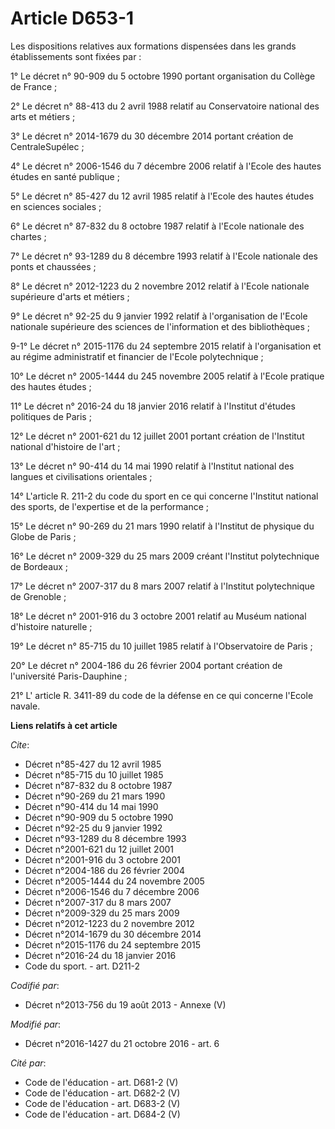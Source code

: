 # Article D653-1

Les dispositions relatives aux formations dispensées dans les grands établissements sont fixées par : 

1° Le décret n° 90-909 du 5 octobre 1990 portant organisation du Collège de France ; 

2° Le décret n° 88-413 du 2 avril 1988 relatif au Conservatoire national des arts et métiers ; 

3° Le décret n° 2014-1679 du 30 décembre 2014 portant création de CentraleSupélec ; 

4° Le décret n° 2006-1546 du 7 décembre 2006 relatif à l'Ecole des hautes études en santé publique ; 

5° Le décret n° 85-427 du 12 avril 1985 relatif à l'Ecole des hautes études en sciences sociales ; 

6° Le décret n° 87-832 du 8 octobre 1987 relatif à l'Ecole nationale des chartes ; 

7° Le décret n° 93-1289 du 8 décembre 1993 relatif à l'Ecole nationale des ponts et chaussées ; 

8° Le décret n° 2012-1223 du 2 novembre 2012 relatif à l'Ecole nationale supérieure d'arts et métiers ; 

9° Le décret n° 92-25 du 9 janvier 1992 relatif à l'organisation de l'Ecole nationale supérieure des sciences de
l'information et des bibliothèques ; 

9-1° Le décret n° 2015-1176 du 24 septembre 2015 relatif à l'organisation et au régime administratif et financier de l'Ecole
polytechnique ; 

10° Le décret n° 2005-1444 du 245 novembre 2005 relatif à l'Ecole pratique des hautes études ; 

11° Le décret n° 2016-24 du 18 janvier 2016 relatif à l'Institut d'études politiques de Paris ; 

12° Le décret n° 2001-621 du 12 juillet 2001 portant création de l'Institut national d'histoire de l'art ; 

13° Le décret n° 90-414 du 14 mai 1990 relatif à l'Institut national des langues et civilisations orientales ; 

14° L'article R. 211-2 du code du sport en ce qui concerne l'Institut national des sports, de l'expertise et de la
performance ; 

15° Le décret n° 90-269 du 21 mars 1990 relatif à l'Institut de physique du Globe de Paris ; 

16° Le décret n° 2009-329 du 25 mars 2009 créant l'Institut polytechnique de Bordeaux ; 

17° Le décret n° 2007-317 du 8 mars 2007 relatif à l'Institut polytechnique de Grenoble ; 

18° Le décret n° 2001-916 du 3 octobre 2001 relatif au Muséum national d'histoire naturelle ; 

19° Le décret n° 85-715 du 10 juillet 1985 relatif à l'Observatoire de Paris ; 

20° Le 
décret n° 2004-186 du 26 février 2004
portant création de l'université Paris-Dauphine ;

21° L'
article R. 3411-89 du code de la défense
en ce qui concerne l'Ecole navale.

**Liens relatifs à cet article**

_Cite_:

  - Décret n°85-427 du 12 avril 1985
  - Décret n°85-715 du 10 juillet 1985
  - Décret n°87-832 du 8 octobre 1987
  - Décret n°90-269 du 21 mars 1990
  - Décret n°90-414 du 14 mai 1990
  - Décret n°90-909 du 5 octobre 1990
  - Décret n°92-25 du 9 janvier 1992
  - Décret n°93-1289 du 8 décembre 1993
  - Décret n°2001-621 du 12 juillet 2001
  - Décret n°2001-916 du 3 octobre 2001
  - Décret n°2004-186 du 26 février 2004
  - Décret n°2005-1444 du 24 novembre 2005
  - Décret n°2006-1546 du 7 décembre 2006
  - Décret n°2007-317 du 8 mars 2007
  - Décret n°2009-329 du 25 mars 2009
  - Décret n°2012-1223 du 2 novembre 2012
  - Décret n°2014-1679 du 30 décembre 2014
  - Décret n°2015-1176 du 24 septembre 2015
  - Décret n°2016-24 du 18 janvier 2016
  - Code du sport. - art. D211-2

_Codifié par_:

  - Décret n°2013-756 du 19 août 2013 -  Annexe (V)

_Modifié par_:

  - Décret n°2016-1427 du 21 octobre 2016 - art. 6

_Cité par_:

  - Code de l'éducation - art. D681-2 (V)
  - Code de l'éducation - art. D682-2 (V)
  - Code de l'éducation - art. D683-2 (V)
  - Code de l'éducation - art. D684-2 (V)
